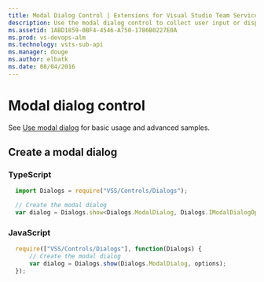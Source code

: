 ```yaml
---
title: Modal Dialog Control | Extensions for Visual Studio Team Services
description: Use the modal dialog control to collect user input or display message in your app for Visual Studio Team Services.
ms.assetid: 1ABD1859-0BF4-4546-A750-1786B0227E0A
ms.prod: vs-devops-alm
ms.technology: vsts-sub-api
ms.manager: douge
ms.author: elbatk
ms.date: 08/04/2016
---
```


# Modal dialog control

See [Use modal dialog](../../../develop/ui-controls/modaldialogo.md) for basic usage and advanced samples.

## Create a modal dialog

### TypeScript
``` javascript
  import Dialogs = require("VSS/Controls/Dialogs");

  // Create the modal dialog
  var dialog = Dialogs.show<Dialogs.ModalDialog, Dialogs.IModalDialogOptions>(Dialogs.ModalDialog, options);
```

### JavaScript
``` javascript
  require(["VSS/Controls/Dialogs"], function(Dialogs) {
      // Create the modal dialog
      var dialog = Dialogs.show(Dialogs.ModalDialog, options);
  });
```


